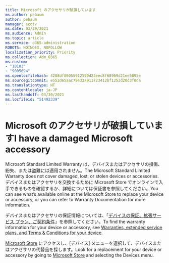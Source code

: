 ```yaml
---
title: Microsoft のアクセサリが破損しています
ms.author: pebaum
author: pebaum
manager: scotv
ms.date: 03/29/2021
ms.audience: Admin
ms.topic: article
ms.service: o365-administration
ROBOTS: NOINDEX, NOFOLLOW
localization_priority: Priority
ms.collection: Adm_O365
ms.custom:
- "10103"
- "9005694"
ms.openlocfilehash: 4288df86055912590d23eec8f68969d21ee5895e
ms.sourcegitcommit: e552d65aac79433a911723412bf1252d20d3f0da
ms.translationtype: HT
ms.contentlocale: ja-JP
ms.lasthandoff: 03/30/2021
ms.locfileid: "51492339"
---
```

# <a name="i-have-a-damaged-microsoft-accessory"></a><span data-ttu-id="4fac9-102">Microsoft のアクセサリが破損しています</span><span class="sxs-lookup"><span data-stu-id="4fac9-102">I have a damaged Microsoft accessory</span></span>

<span data-ttu-id="4fac9-103">Microsoft Standard Limited Warranty は、デバイスまたはアクセサリの損傷、紛失、または盗難には適用されません。</span><span class="sxs-lookup"><span data-stu-id="4fac9-103">The Microsoft Standard Limited Warranty does not cover damaged, lost, or stolen devices or accessories.</span></span> <span data-ttu-id="4fac9-104">デバイスまたはアクセサリを交換するために Microsoft Store でオンラインで入手できるものを確認するか、詳細については保証書を参照してください。</span><span class="sxs-lookup"><span data-stu-id="4fac9-104">You can see what’s available online at the Microsoft Store to replace your device or accessory, or you can refer to Warranty Documentation for more information.</span></span>

<span data-ttu-id="4fac9-105">デバイスまたはアクセサリの保証情報については、「[デバイスの保証、拡張サービス プラン、ご契約条件](https://support.microsoft.com/topic/warranties-extended-service-plans-and-terms-conditions-for-your-device-eedf7a23-84a7-1a47-480b-0e10503eedf5)」を参照してください。</span><span class="sxs-lookup"><span data-stu-id="4fac9-105">To find the warranty information for your device or accessory, see [Warranties, extended service plans, and Terms & Conditions for your device](https://support.microsoft.com/topic/warranties-extended-service-plans-and-terms-conditions-for-your-device-eedf7a23-84a7-1a47-480b-0e10503eedf5).</span></span>

<span data-ttu-id="4fac9-106">[Microsoft Store](https://www.microsoft.com/) にアクセスし、[デバイス] メニューを選択して、デバイスまたはアクセサリの代替品を探します。</span><span class="sxs-lookup"><span data-stu-id="4fac9-106">Look for a replacement for your device or accessory by going to [Microsoft Store](https://www.microsoft.com/) and selecting the Devices menu.</span></span>